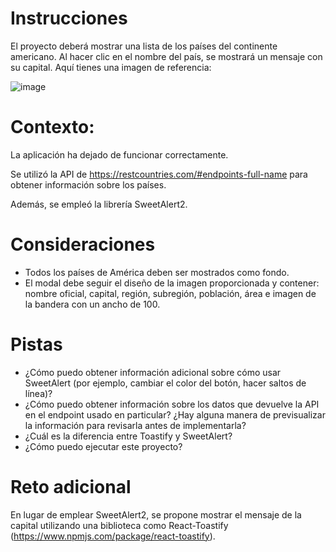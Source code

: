# Instrucciones

El proyecto deberá mostrar una lista de los países del continente americano. Al hacer clic en el nombre del país, se mostrará un mensaje con su capital. Aquí tienes una imagen de referencia:


![image](https://github.com/iGeek0/prueba-tecnica-fullstack-v2/assets/11724234/18947350-25e5-40e4-8c13-cf0a66cfb558)


# Contexto: 

La aplicación ha dejado de funcionar correctamente.

Se utilizó la API de https://restcountries.com/#endpoints-full-name para obtener información sobre los países.

Además, se empleó la librería SweetAlert2.

# Consideraciones

- Todos los países de América deben ser mostrados como fondo.
- El modal debe seguir el diseño de la imagen proporcionada y contener: nombre oficial, capital, región, subregión, población, área e imagen de la bandera con un ancho de 100.


# Pistas

- ¿Cómo puedo obtener información adicional sobre cómo usar SweetAlert (por ejemplo, cambiar el color del botón, hacer saltos de línea)?
- ¿Cómo puedo obtener información sobre los datos que devuelve la API en el endpoint usado en particular? ¿Hay alguna manera de previsualizar la información para revisarla antes de implementarla?
- ¿Cuál es la diferencia entre Toastify y SweetAlert?
- ¿Cómo puedo ejecutar este proyecto?

# Reto adicional

En lugar de emplear SweetAlert2, se propone mostrar el mensaje de la capital utilizando una biblioteca como React-Toastify (https://www.npmjs.com/package/react-toastify).
